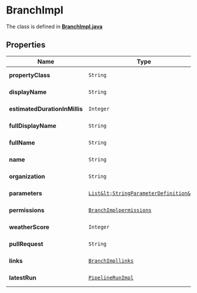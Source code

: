 

# BranchImpl

The class is defined in **[BranchImpl.java](../../src/main/java/org/openapitools/model/BranchImpl.java)**

## Properties

Name | Type | Description | Notes
------------ | ------------- | ------------- | -------------
**propertyClass** | `String` |  |  [optional property]
**displayName** | `String` |  |  [optional property]
**estimatedDurationInMillis** | `Integer` |  |  [optional property]
**fullDisplayName** | `String` |  |  [optional property]
**fullName** | `String` |  |  [optional property]
**name** | `String` |  |  [optional property]
**organization** | `String` |  |  [optional property]
**parameters** | [`List&lt;StringParameterDefinition&gt;`](StringParameterDefinition.md) |  |  [optional property]
**permissions** | [`BranchImplpermissions`](BranchImplpermissions.md) |  |  [optional property]
**weatherScore** | `Integer` |  |  [optional property]
**pullRequest** | `String` |  |  [optional property]
**links** | [`BranchImpllinks`](BranchImpllinks.md) |  |  [optional property]
**latestRun** | [`PipelineRunImpl`](PipelineRunImpl.md) |  |  [optional property]















